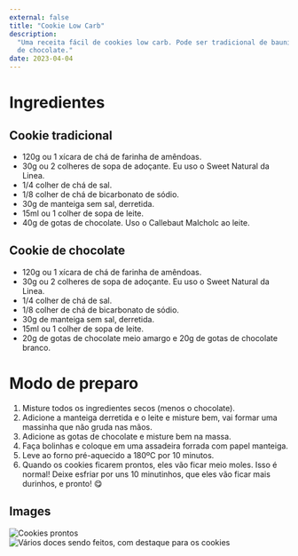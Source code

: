 ```yaml
---
external: false
title: "Cookie Low Carb"
description:
  "Uma receita fácil de cookies low carb. Pode ser tradicional de baunilha, ou
  de chocolate."
date: 2023-04-04
---
```


# Ingredientes

## Cookie tradicional

- 120g ou 1 xícara de chá de farinha de amêndoas.
- 30g ou 2 colheres de sopa de adoçante. Eu uso o Sweet Natural da Linea.
- 1/4 colher de chá de sal.
- 1/8 colher de chá de bicarbonato de sódio.
- 30g de manteiga sem sal, derretida.
- 15ml ou 1 colher de sopa de leite.
- 40g de gotas de chocolate. Uso o Callebaut Malcholc ao leite.

## Cookie de chocolate

- 120g ou 1 xícara de chá de farinha de amêndoas.
- 30g ou 2 colheres de sopa de adoçante. Eu uso o Sweet Natural da Linea.
- 1/4 colher de chá de sal.
- 1/8 colher de chá de bicarbonato de sódio.
- 30g de manteiga sem sal, derretida.
- 15ml ou 1 colher de sopa de leite.
- 20g de gotas de chocolate meio amargo e 20g de gotas de chocolate branco.

# Modo de preparo

1. Misture todos os ingredientes secos (menos o chocolate).
2. Adicione a manteiga derretida e o leite e misture bem, vai formar uma
   massinha que não gruda nas mãos.
3. Adicione as gotas de chocolate e misture bem na massa.
4. Faça bolinhas e coloque em uma assadeira forrada com papel manteiga.
5. Leve ao forno pré-aquecido a 180ºC por 10 minutos.
6. Quando os cookies ficarem prontos, eles vão ficar meio moles. Isso é normal!
   Deixe esfriar por uns 10 minutinhos, que eles vão ficar mais durinhos, e
   pronto! 😋

## Images

![Cookies prontos](/images/cookies.jpeg)
![Vários doces sendo feitos, com destaque para os cookies](/images/varios-doces.jpeg)
